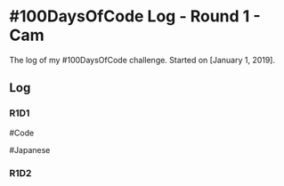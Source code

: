 # #100DaysOfCode Log - Round 1 - Cam

The log of my #100DaysOfCode challenge. Started on [January 1, 2019].

## Log

### R1D1 
#Code

#Japanese

### R1D2
